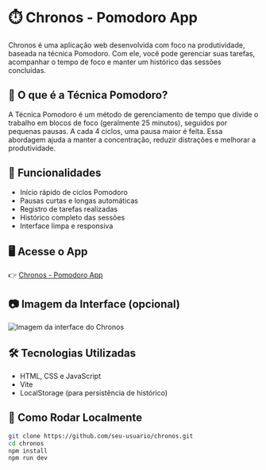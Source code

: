 # ⏱️ Chronos - Pomodoro App

Chronos é uma aplicação web desenvolvida com foco na produtividade, baseada na técnica Pomodoro. Com ele, você pode gerenciar suas tarefas, acompanhar o tempo de foco e manter um histórico das sessões concluídas.

## 🧠 O que é a Técnica Pomodoro?

A Técnica Pomodoro é um método de gerenciamento de tempo que divide o trabalho em blocos de foco (geralmente 25 minutos), seguidos por pequenas pausas. A cada 4 ciclos, uma pausa maior é feita. Essa abordagem ajuda a manter a concentração, reduzir distrações e melhorar a produtividade.

## 🚀 Funcionalidades

- Início rápido de ciclos Pomodoro  
- Pausas curtas e longas automáticas  
- Registro de tarefas realizadas  
- Histórico completo das sessões  
- Interface limpa e responsiva  

## 🖥️ Acesse o App

👉 [Chronos - Pomodoro App](https://chronosreact.netlify.app/)

## 📷 Imagem da Interface (opcional)

![Imagem da interface do Chronos](https://i.imgur.com/fkS3J0Q.png)

## 🛠️ Tecnologias Utilizadas

- HTML, CSS e JavaScript  
- Vite  
- LocalStorage (para persistência de histórico)

## 📌 Como Rodar Localmente

```bash
git clone https://github.com/seu-usuario/chronos.git
cd chronos
npm install
npm run dev
